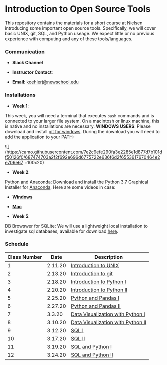 # Introduction to Open Source Tools

This repository contains the materials for a short course at Nielsen introducing some important open source tools.  Specifically, we will cover basic UNIX, git, SQL, and Python useage.  We expect little or no previous experience with computing and any of these tools/languages.

### Communication 

- **Slack Channel**

- **Instructor Contact**: 
 - **Email**: koehlerj@newschool.edu

 ### Installations

 - **Week 1**: 

This week, you will need a terminal that executes `bash` commands and is connected to your larger file system.  On a macintosh or linux machine, this is native and no installations are necessary.  **WINDOWS USERS**: Please download and install [git for windows](https://gitforwindows.org/).  During the download you will need to add the application to your PATH:

![](https://camo.githubusercontent.com/7e2c9efe290fa3e2285e1d877d7b101df50126f0/687474703a2f2f692e696d6775722e636f6d2f6553617670464e2e706e67 =100x20)

- **Week 2**: 

Python and Anaconda:  Download and install the Python 3.7 Graphical Installer for [Anaconda](https://www.anaconda.com/distribution/).  Here are some videos in case:  
 - [**Windows**](https://www.youtube.com/watch?v=xxQ0mzZ8UvA)
 - [**Mac**](https://www.youtube.com/watch?v=TcSAln46u9U)

- **Week 5**:

DB Browswer for SQLite: We will use a lightweight local installation to investigate sql databases, available for download [here](https://sqlitebrowser.org/).

### Schedule

| **Class Number** | **Date** | **Description** |
| --------------- | --------- | -------------  |
| 1 | 2.11.20  |  [Introduction to UNIX](week_1/d1/README.md) |
| 2 | 2.13.20   |   [Introduction to git](week_1/d2/README.md) |
| 3| 2.18.20  |  [Introduction to Python I](week_2/d1/README.md) |
| 4 | 2.20.20  | [Introduction to Python II](week_2/d2/README.md) |
| 5 |  2.25.20 | [Python and Pandas I](week_3/d1/README.md) |
| 6 | 2.27.20 | [Python and Pandas II](week_3/d2/README.md) |
| 7 | 3.3.20 | [Data Visualization with Python I](week_4/d1/README.md) |
| 8 | 3.10.20 | [Data Visualization with Python II](week_4/d2/README.md) |
| 9 | 3.12.20 | [SQL I](week_5/d1/README.md) |
| 10 | 3.17.20 | [SQL II](week_5/d2/README.md) |
| 11 | 3.19.20 | [SQL and Python I]() | 
| 12 | 3.24.20 | [SQL and Python II]() |


